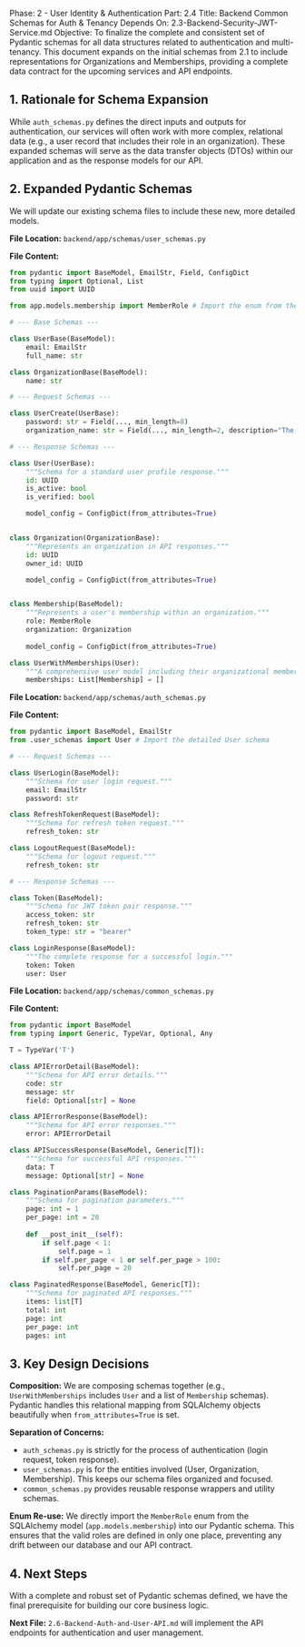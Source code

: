 Phase: 2 - User Identity & Authentication
Part: 2.4
Title: Backend Common Schemas for Auth & Tenancy
Depends On: 2.3-Backend-Security-JWT-Service.md
Objective: To finalize the complete and consistent set of Pydantic schemas for all data structures related to authentication and multi-tenancy. This document expands on the initial schemas from 2.1 to include representations for Organizations and Memberships, providing a complete data contract for the upcoming services and API endpoints.

## 1. Rationale for Schema Expansion

While `auth_schemas.py` defines the direct inputs and outputs for authentication, our services will often work with more complex, relational data (e.g., a user record that includes their role in an organization). These expanded schemas will serve as the data transfer objects (DTOs) within our application and as the response models for our API.

## 2. Expanded Pydantic Schemas

We will update our existing schema files to include these new, more detailed models.

**File Location:** `backend/app/schemas/user_schemas.py`

**File Content:**
```python
from pydantic import BaseModel, EmailStr, Field, ConfigDict
from typing import Optional, List
from uuid import UUID

from app.models.membership import MemberRole # Import the enum from the model

# --- Base Schemas ---

class UserBase(BaseModel):
    email: EmailStr
    full_name: str

class OrganizationBase(BaseModel):
    name: str

# --- Request Schemas ---

class UserCreate(UserBase):
    password: str = Field(..., min_length=8)
    organization_name: str = Field(..., min_length=2, description="The name of the user's initial organization.")

# --- Response Schemas ---

class User(UserBase):
    """Schema for a standard user profile response."""
    id: UUID
    is_active: bool
    is_verified: bool

    model_config = ConfigDict(from_attributes=True)


class Organization(OrganizationBase):
    """Represents an organization in API responses."""
    id: UUID
    owner_id: UUID

    model_config = ConfigDict(from_attributes=True)


class Membership(BaseModel):
    """Represents a user's membership within an organization."""
    role: MemberRole
    organization: Organization
    
    model_config = ConfigDict(from_attributes=True)

class UserWithMemberships(User):
    """A comprehensive user model including their organizational memberships."""
    memberships: List[Membership] = []
```

**File Location:** `backend/app/schemas/auth_schemas.py`

**File Content:**
```python
from pydantic import BaseModel, EmailStr
from .user_schemas import User # Import the detailed User schema

# --- Request Schemas ---

class UserLogin(BaseModel):
    """Schema for user login request."""
    email: EmailStr
    password: str

class RefreshTokenRequest(BaseModel):
    """Schema for refresh token request."""
    refresh_token: str

class LogoutRequest(BaseModel):
    """Schema for logout request."""
    refresh_token: str

# --- Response Schemas ---

class Token(BaseModel):
    """Schema for JWT token pair response."""
    access_token: str
    refresh_token: str
    token_type: str = "bearer"

class LoginResponse(BaseModel):
    """The complete response for a successful login."""
    token: Token
    user: User
```

**File Location:** `backend/app/schemas/common_schemas.py`

**File Content:**
```python
from pydantic import BaseModel
from typing import Generic, TypeVar, Optional, Any

T = TypeVar('T')

class APIErrorDetail(BaseModel):
    """Schema for API error details."""
    code: str
    message: str
    field: Optional[str] = None

class APIErrorResponse(BaseModel):
    """Schema for API error responses."""
    error: APIErrorDetail

class APISuccessResponse(BaseModel, Generic[T]):
    """Schema for successful API responses."""
    data: T
    message: Optional[str] = None

class PaginationParams(BaseModel):
    """Schema for pagination parameters."""
    page: int = 1
    per_page: int = 20
    
    def __post_init__(self):
        if self.page < 1:
            self.page = 1
        if self.per_page < 1 or self.per_page > 100:
            self.per_page = 20

class PaginatedResponse(BaseModel, Generic[T]):
    """Schema for paginated API responses."""
    items: list[T]
    total: int
    page: int
    per_page: int
    pages: int
```

## 3. Key Design Decisions

**Composition:** We are composing schemas together (e.g., `UserWithMemberships` includes `User` and a list of `Membership` schemas). Pydantic handles this relational mapping from SQLAlchemy objects beautifully when `from_attributes=True` is set.

**Separation of Concerns:**
- `auth_schemas.py` is strictly for the process of authentication (login request, token response).
- `user_schemas.py` is for the entities involved (User, Organization, Membership). This keeps our schema files organized and focused.
- `common_schemas.py` provides reusable response wrappers and utility schemas.

**Enum Re-use:** We directly import the `MemberRole` enum from the SQLAlchemy model (`app.models.membership`) into our Pydantic schema. This ensures that the valid roles are defined in only one place, preventing any drift between our database and our API contract.

## 4. Next Steps

With a complete and robust set of Pydantic schemas defined, we have the final prerequisite for building our core business logic.

**Next File:** `2.6-Backend-Auth-and-User-API.md` will implement the API endpoints for authentication and user management.
